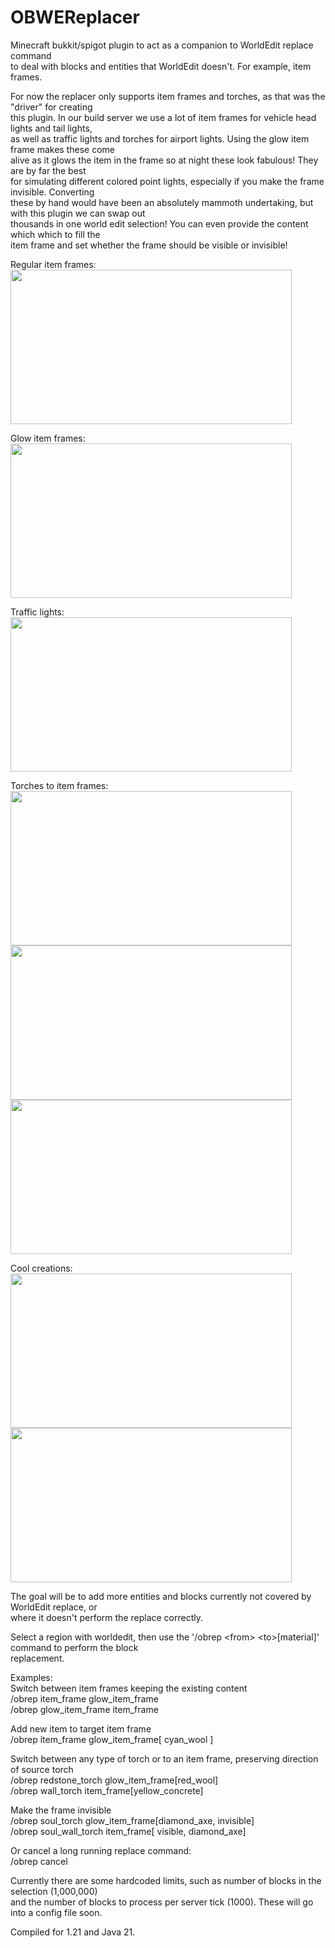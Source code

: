 # OBWEReplacer
Minecraft bukkit/spigot plugin to act as a companion to WorldEdit replace command<br>
to deal with blocks and entities that WorldEdit doesn't. For example, item frames.<br>

For now the replacer only supports item frames and torches, as that was the "driver" for creating<br>
this plugin. In our build server we use a lot of item frames for vehicle head lights and tail lights,<br>
as well as traffic lights and torches for airport lights. Using the glow item frame makes these come<br>
alive as it glows the item in the frame so at night these look fabulous! They are by far the best<br>
for simulating different colored point lights, especially if you make the frame invisible. Converting<br>
these by hand would have been an absolutely mammoth undertaking, but with this plugin we can swap out<br>
thousands in one world edit selection! You can even provide the content which which to fill the <to><br>
item frame and set whether the frame should be visible or invisible!<br>

Regular item frames:<br>
<img src="https://ob-mc.net/repo/obwereplacer_2.png" width="450" height="247">

Glow item frames:<br>
<img src="https://ob-mc.net/repo/obwereplacer_3.png" width="450" height="247">

Traffic lights:<br>
<img src="https://ob-mc.net/repo/obwereplacer_1.png" width="450" height="247">

Torches to item frames:<br>
<img src="https://ob-mc.net/repo/obwereplacer_7.png" width="450" height="247">
<img src="https://ob-mc.net/repo/obwereplacer_5.png" width="450" height="247">
<img src="https://ob-mc.net/repo/obwereplacer_4.png" width="450" height="247">

Cool creations: <br>
<img src="https://ob-mc.net/repo/obwereplacer_6.png" width="450" height="247">
<img src="https://ob-mc.net/repo/obwereplacer_8.png" width="450" height="247">

The goal will be to add more entities and blocks currently not covered by WorldEdit replace, or<br>
where it doesn't perform the replace correctly.

Select a region with worldedit, then use the '/obrep &lt;from&gt; &lt;to&gt;[material]' command to perform the block<br>
replacement. 

Examples:<br>
Switch between item frames keeping the existing content<br>
/obrep item_frame glow_item_frame<br>
/obrep glow_item_frame item_frame<br>

Add new item to target item frame<br>
/obrep item_frame glow_item_frame[ cyan_wool ]<br>

Switch between any type of torch or to an item frame, preserving direction of source torch<br>
/obrep redstone_torch glow_item_frame[red_wool]<br>
/obrep wall_torch item_frame[yellow_concrete]<br>

Make the frame invisible<br>
/obrep soul_torch glow_item_frame[diamond_axe, invisible]<br>
/obrep soul_wall_torch item_frame[ visible, diamond_axe]<br>

Or cancel a long running replace command:<br>
/obrep cancel<br>

Currently there are some hardcoded limits, such as number of blocks in the selection (1,000,000)<br>
and the number of blocks to process per server tick (1000). These will go into a config file soon.<br>

Compiled for 1.21 and Java 21.
